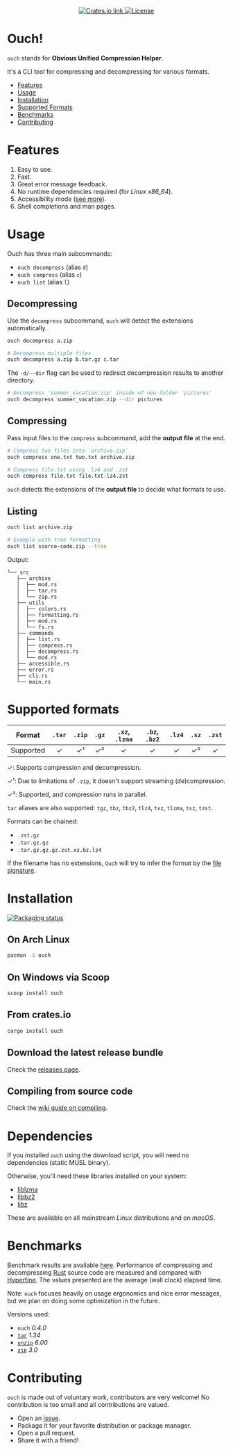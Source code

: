 <p align="center">
  <a href="https://crates.io/crates/ouch">
    <img src="https://img.shields.io/crates/v/ouch?color=6090FF&style=flat-square" alt="Crates.io link">
  </a>
  <a href="https://github.com/ouch/ouch-org/blob/master/LICENSE">
    <img src="https://img.shields.io/crates/l/ouch?color=6090FF&style=flat-square" alt="License">
  </a>
</p>

# Ouch!

`ouch` stands for **Obvious Unified Compression Helper**.

It's a CLI tool for compressing and decompressing for various formats.

- [Features](#features)
- [Usage](#usage)
- [Installation](#installation)
- [Supported Formats](#supported-formats)
- [Benchmarks](#benchmarks)
- [Contributing](#contributing)

# Features

1. Easy to use.
2. Fast.
3. Great error message feedback.
4. No runtime dependencies required (for _Linux x86_64_).
5. Accessibility mode ([see more](https://github.com/ouch-org/ouch/wiki/Accessibility)).
6. Shell completions and man pages.

# Usage

Ouch has three main subcommands:

- `ouch decompress` (alias `d`)
- `ouch compress` (alias `c`)
- `ouch list` (alias `l`)

## Decompressing

Use the `decompress` subcommand, `ouch` will detect the extensions automatically.

```sh
ouch decompress a.zip

# Decompress multiple files
ouch decompress a.zip b.tar.gz c.tar
```

The `-d/--dir` flag can be used to redirect decompression results to another directory.

```sh
# Decompress 'summer_vacation.zip' inside of new folder 'pictures'
ouch decompress summer_vacation.zip --dir pictures
```

## Compressing

Pass input files to the `compress` subcommand, add the **output file** at the end.

```sh
# Compress two files into `archive.zip`
ouch compress one.txt two.txt archive.zip

# Compress file.txt using .lz4 and .zst
ouch compress file.txt file.txt.lz4.zst
```

`ouch` detects the extensions of the **output file** to decide what formats to use.

## Listing

```sh
ouch list archive.zip

# Example with tree formatting
ouch list source-code.zip --tree
```

Output:

```
└── src
   ├── archive
   │  ├── mod.rs
   │  ├── tar.rs
   │  └── zip.rs
   ├── utils
   │  ├── colors.rs
   │  ├── formatting.rs
   │  ├── mod.rs
   │  └── fs.rs
   ├── commands
   │  ├── list.rs
   │  ├── compress.rs
   │  ├── decompress.rs
   │  └── mod.rs
   ├── accessible.rs
   ├── error.rs
   ├── cli.rs
   └── main.rs
```

# Supported formats

| Format    | `.tar` | `.zip` | `.gz` | `.xz`, `.lzma` | `.bz`, `.bz2` | `.lz4` | `.sz` | `.zst` |
|:---------:|:---:|:---:|:---:|:---:|:---:|:---:|:---:|:---:|
| Supported | ✓ | ✓¹ | ✓² | ✓ | ✓ | ✓ | ✓² | ✓ |

✓: Supports compression and decompression.

✓¹: Due to limitations of `.zip`, it doesn't support streaming (de)compression.

✓²: Supported, and compression runs in parallel.

`tar` aliases are also supported: `tgz`, `tbz`, `tbz2`, `tlz4`, `txz`, `tlzma`, `tsz`, `tzst`.

Formats can be chained:

- `.zst.gz`
- `.tar.gz.gz`
- `.tar.gz.gz.gz.zst.xz.bz.lz4`

If the filename has no extensions, `Ouch` will try to infer the format by the [file signature](https://en.wikipedia.org/wiki/List_of_file_signatures).

# Installation

[![Packaging status](https://repology.org/badge/vertical-allrepos/ouch.svg)](https://repology.org/project/ouch/versions)

## On Arch Linux

```bash
pacman -S ouch
```

## On Windows via Scoop

```cmd
scoop install ouch
```

## From crates.io

```bash
cargo install ouch
```

## Download the latest release bundle

Check the [releases page](https://github.com/ouch-org/ouch/releases).

## Compiling from source code

Check the [wiki guide on compiling](https://github.com/ouch-org/ouch/wiki/Compiling-and-installing-from-source-code).

# Dependencies

If you installed `ouch` using the download script, you will need no dependencies (static MUSL binary).

Otherwise, you'll need these libraries installed on your system:

* [liblzma](https://www.7-zip.org/sdk.html)
* [libbz2](https://www.sourceware.org/bzip2/)
* [libz](https://www.zlib.net/)

These are available on all mainstream _Linux_ distributions and on _macOS_.

# Benchmarks

Benchmark results are available [here](benchmarks/results.md).
Performance of compressing and decompressing
[Rust](https://github.com/rust-lang/rust) source code are measured and compared with
[Hyperfine](https://github.com/sharkdp/hyperfine).
The values presented are the average (wall clock) elapsed time.

Note: `ouch` focuses heavily on usage ergonomics and nice error messages, but
we plan on doing some optimization in the future.

Versions used:

- `ouch` _0.4.0_
- [`tar`] _1.34_
- [`unzip`][infozip] _6.00_
- [`zip`][infozip] _3.0_

# Contributing

`ouch` is made out of voluntary work, contributors are very welcome! No contribution is too small and all contributions are valued.

- Open an [issue](https://github.com/ouch-org/ouch/issues).
- Package it for your favorite distribution or package manager.
- Open a pull request.
- Share it with a friend!

[`tar`]: https://www.gnu.org/software/tar/
[infozip]: http://www.info-zip.org/
